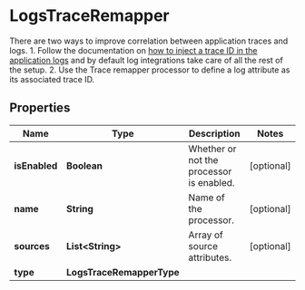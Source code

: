 

# LogsTraceRemapper

There are two ways to improve correlation between application traces and logs.    1. Follow the documentation on [how to inject a trace ID in the application logs](https://docs.datadoghq.com/tracing/connect_logs_and_traces)   and by default log integrations take care of all the rest of the setup.    2. Use the Trace remapper processor to define a log attribute as its associated trace ID.

## Properties

Name | Type | Description | Notes
------------ | ------------- | ------------- | -------------
**isEnabled** | **Boolean** | Whether or not the processor is enabled. |  [optional]
**name** | **String** | Name of the processor. |  [optional]
**sources** | **List&lt;String&gt;** | Array of source attributes. |  [optional]
**type** | **LogsTraceRemapperType** |  | 



